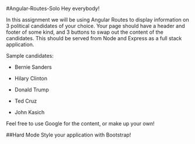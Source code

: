 #Angular-Routes-Solo
Hey everybody!

In this assignment we will be using Angular Routes to display information on 3 political candidates of your choice. Your page should have a header and footer of some kind, and 3 buttons to swap out the content of the candidates. This should be served from Node and Express as a full stack application.



Sample candidates:

- Bernie Sanders

- Hilary Clinton

- Donald Trump

- Ted Cruz

- John Kasich



Feel free to use Google for the content, or make up your own!


##Hard Mode
Style your application with Bootstrap!
